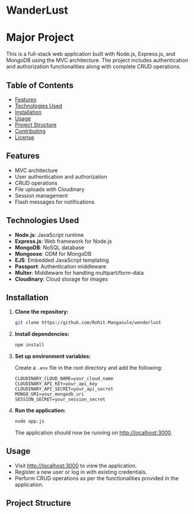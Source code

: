 # WanderLust
# Major Project

This is a full-stack web application built with Node.js, Express.js, and MongoDB using the MVC architecture. The project includes authentication and authorization functionalities along with complete CRUD operations.

## Table of Contents

- [Features](#features)
- [Technologies Used](#technologies-used)
- [Installation](#installation)
- [Usage](#usage)
- [Project Structure](#project-structure)
- [Contributing](#contributing)
- [License](#license)

## Features

- MVC architecture
- User authentication and authorization
- CRUD operations
- File uploads with Cloudinary
- Session management
- Flash messages for notifications

## Technologies Used

- **Node.js**: JavaScript runtime
- **Express.js**: Web framework for Node.js
- **MongoDB**: NoSQL database
- **Mongoose**: ODM for MongoDB
- **EJS**: Embedded JavaScript templating
- **Passport**: Authentication middleware
- **Multer**: Middleware for handling multipart/form-data
- **Cloudinary**: Cloud storage for images

## Installation

1. **Clone the repository:**

    ```bash
    git clone https://github.com/Rohit-Mangasule/wonderlust
    
    ```

2. **Install dependencies:**

    ```bash
    npm install
    ```

3. **Set up environment variables:**

    Create a `.env` file in the root directory and add the following:

    ```env
    CLOUDINARY_CLOUD_NAME=your_cloud_name
    CLOUDINARY_API_KEY=your_api_key
    CLOUDINARY_API_SECRET=your_api_secret
    MONGO_URI=your_mongodb_uri
    SESSION_SECRET=your_session_secret
    ```

4. **Run the application:**

    ```bash
    node app.js
    ```

    The application should now be running on [http://localhost:3000](http://localhost:3000).

## Usage

- Visit [http://localhost:3000](http://localhost:3000) to view the application.
- Register a new user or log in with existing credentials.
- Perform CRUD operations as per the functionalities provided in the application.

## Project Structure


